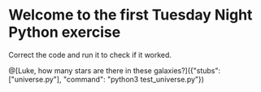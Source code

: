 # Welcome to the first Tuesday Night Python exercise

Correct the code and run it to check if it worked.

@[Luke, how many stars are there in these galaxies?]({"stubs": ["universe.py"], "command": "python3 test_universe.py"})
